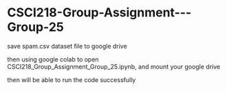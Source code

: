 # CSCI218-Group-Assignment---Group-25

save spam.csv dataset file to google drive

then using google colab to open CSCI218_Group_Assignment_Group_25.ipynb, and mount your google drive

then will be able to run the code successfully
